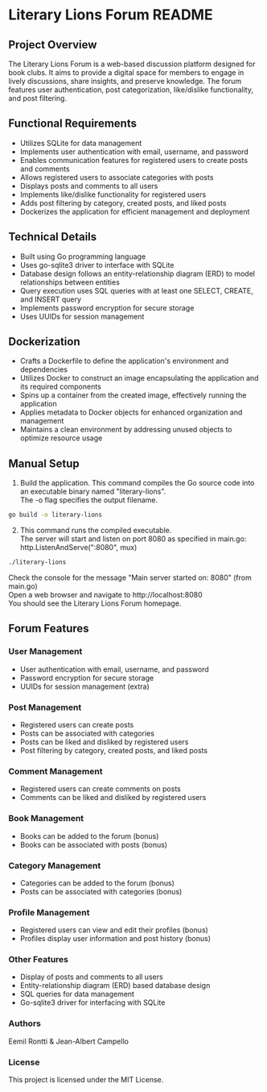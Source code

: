 # **Literary Lions Forum README**

## **Project Overview**

The Literary Lions Forum is a web-based discussion platform designed for book clubs. It aims to provide a digital space for members to engage in lively discussions, share insights, and preserve knowledge. The forum features user authentication, post categorization, like/dislike functionality, and post filtering.

## **Functional Requirements**

- Utilizes SQLite for data management
- Implements user authentication with email, username, and password
- Enables communication features for registered users to create posts and comments
- Allows registered users to associate categories with posts
- Displays posts and comments to all users
- Implements like/dislike functionality for registered users
- Adds post filtering by category, created posts, and liked posts
- Dockerizes the application for efficient management and deployment

## **Technical Details**

- Built using Go programming language
- Uses go-sqlite3 driver to interface with SQLite
- Database design follows an entity-relationship diagram (ERD) to model relationships between entities
- Query execution uses SQL queries with at least one SELECT, CREATE, and INSERT query
- Implements password encryption for secure storage
- Uses UUIDs for session management

## **Dockerization**

- Crafts a Dockerfile to define the application's environment and dependencies
- Utilizes Docker to construct an image encapsulating the application and its required components
- Spins up a container from the created image, effectively running the application
- Applies metadata to Docker objects for enhanced organization and management
- Maintains a clean environment by addressing unused objects to optimize resource usage

## Manual Setup

1.  Build the application. This command compiles the Go source code into an executable binary named "literary-lions".  
    The -o flag specifies the output filename.

```bash
go build -o literary-lions
```

2.  This command runs the compiled executable.  
    The server will start and listen on port 8080 as specified in main.go: http.ListenAndServe(":8080", mux)

```bash
./literary-lions
```

Check the console for the message "Main server started on: 8080" (from main.go)  
Open a web browser and navigate to http://localhost:8080  
You should see the Literary Lions Forum homepage.

## Forum Features

### User Management

- User authentication with email, username, and password
- Password encryption for secure storage
- UUIDs for session management (extra)

### Post Management

- Registered users can create posts
- Posts can be associated with categories
- Posts can be liked and disliked by registered users
- Post filtering by category, created posts, and liked posts

### Comment Management

- Registered users can create comments on posts
- Comments can be liked and disliked by registered users

### Book Management

- Books can be added to the forum (bonus)
- Books can be associated with posts (bonus)

### Category Management

- Categories can be added to the forum (bonus)
- Posts can be associated with categories (bonus)

### Profile Management

- Registered users can view and edit their profiles (bonus)
- Profiles display user information and post history (bonus)

### Other Features

- Display of posts and comments to all users
- Entity-relationship diagram (ERD) based database design
- SQL queries for data management
- Go-sqlite3 driver for interfacing with SQLite

### Authors

Eemil Rontti & Jean-Albert Campello

### **License**

This project is licensed under the MIT License.